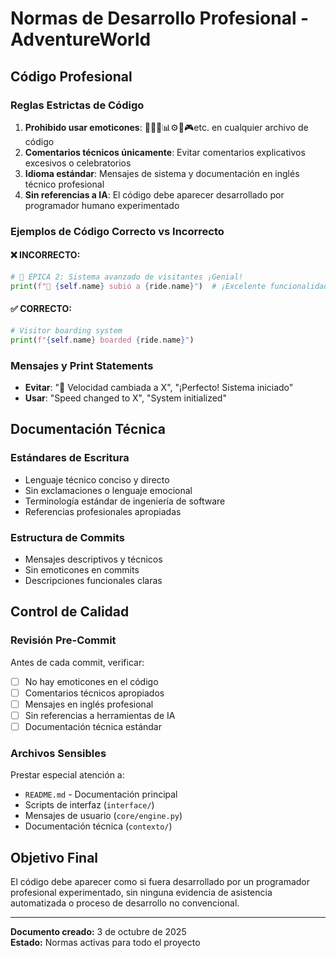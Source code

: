 # Normas de Desarrollo Profesional - AdventureWorld

## Código Profesional

### Reglas Estrictas de Código
1. **Prohibido usar emoticones**: 🎢🎯🚀📊⚙️🧪🎮etc. en cualquier archivo de código
2. **Comentarios técnicos únicamente**: Evitar comentarios explicativos excesivos o celebratorios
3. **Idioma estándar**: Mensajes de sistema y documentación en inglés técnico profesional
4. **Sin referencias a IA**: El código debe aparecer desarrollado por programador humano experimentado

### Ejemplos de Código Correcto vs Incorrecto

#### ❌ INCORRECTO:
```python
# 🎯 ÉPICA 2: Sistema avanzado de visitantes ¡Genial!
print(f"🎢 {self.name} subió a {ride.name}")  # ¡Excelente funcionalidad!
```

#### ✅ CORRECTO:
```python
# Visitor boarding system
print(f"{self.name} boarded {ride.name}")
```

### Mensajes y Print Statements
- **Evitar**: "🚀 Velocidad cambiada a X", "¡Perfecto! Sistema iniciado"
- **Usar**: "Speed changed to X", "System initialized"

## Documentación Técnica

### Estándares de Escritura
- Lenguaje técnico conciso y directo
- Sin exclamaciones o lenguaje emocional
- Terminología estándar de ingeniería de software
- Referencias profesionales apropiadas

### Estructura de Commits
- Mensajes descriptivos y técnicos
- Sin emoticones en commits
- Descripciones funcionales claras

## Control de Calidad

### Revisión Pre-Commit
Antes de cada commit, verificar:
- [ ] No hay emoticones en el código
- [ ] Comentarios técnicos apropiados
- [ ] Mensajes en inglés profesional
- [ ] Sin referencias a herramientas de IA
- [ ] Documentación técnica estándar

### Archivos Sensibles
Prestar especial atención a:
- `README.md` - Documentación principal
- Scripts de interfaz (`interface/`)
- Mensajes de usuario (`core/engine.py`)
- Documentación técnica (`contexto/`)

## Objetivo Final

El código debe aparecer como si fuera desarrollado por un programador profesional experimentado, sin ninguna evidencia de asistencia automatizada o proceso de desarrollo no convencional.

---

**Documento creado:** 3 de octubre de 2025  
**Estado:** Normas activas para todo el proyecto